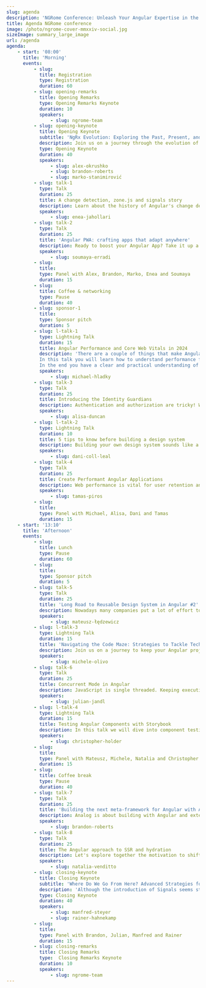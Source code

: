```yaml
---
slug: agenda
description: 'NGRome Conference: Unleash Your Angular Expertise in the Eternal City! Connect with industry experts and network with fellow enthusiasts. June 27, 2024 / Rome, Italy'
title: Agenda NGRome conference 
image: /photo/ngrome-cover-mmxxiv-social.jpg
sizeImage: summary_large_image
url: /agenda
agenda:
    - start: '08:00'
      title: 'Morning'
      events:
          - slug: 
            title: Registration
            type: Registration
            duration: 60
          - slug: opening-remarks
            title: Opening Remarks
            type: Opening Remarks Keynote
            duration: 10
            speakers: 
                - slug: ngrome-team
          - slug: opening-keynote
            title: Opening Keynote
            subtitle: 'NgRx Evolution: Exploring the Past, Present, and Future of State Management in Angular'
            description: Join us on a journey through the evolution of NgRx state management solutions within the Angular ecosystem. From the initial idea to its current state and future prospects, we'll explore the transformative changes that have shaped NgRx's past, present, and future. Discover the historical context, current best practices, and upcoming innovations that define the landscape of state management in Angular applications.
            type: Opening Keynote
            duration: 40
            speakers: 
                - slug: alex-okrushko
                - slug: brandon-roberts
                - slug: marko-stanimirović
          - slug: talk-1
            type: Talk 
            duration: 25
            title: A change detection, zone.js and signals story
            description: Learn about the history of Angular's change detection, how it works today, and how it's going to work in a zoneless world. How observables with async pipe work, and how signals make everything better! 
            speakers: 
                - slug: enea-jahollari
          - slug: talk-2
            type: Talk 
            duration: 25
            title: 'Angular PWA: crafting apps that adapt anywhere'
            description: Ready to boost your Angular App? Take it up a notch by turning it into a Progressive Web App (PWA). With Angular's help, upgrading your app to a PWA and setting up the necessary service worker is easy. The service worker keeps your app accessible even offline, storing all important data. Plus, your PWA can act like a desktop or mobile app, giving users a native app feel. Join us as we explore Angular PWAs, showing you how to set up your app and make it look good on any device.
            speakers: 
                - slug: soumaya-erradi
          - slug: 
            title: 
            type: Panel with Alex, Brandon, Marko, Enea and Soumaya
            duration: 15
          - slug: 
            title: Coffee & networking
            type: Pause
            duration: 40
          - slug: sponsor-1
            title: 
            type: Sponsor pitch
            duration: 5
          - slug: l-talk-1
            type: Lightning Talk
            duration: 15
            title: Angular Performance and Core Web Vitals in 2024
            description: 'There are a couple of things that make Angular faster. But what does faster even mean?
            In this talk you will learn how to understand performance from a user centric perspective and what to do to impact CWV. We will not only apply and measure the latest features like defer blocks of the new control flow, but also a couple of tricks that might surprise you.
            In the end you have a clear and practical understanding of what will and what will not get you a better performance score.'
            speakers: 
                - slug: michael-hladky
          - slug: talk-3
            type: Talk 
            duration: 25
            title: Introducing the Identity Guardians
            description: Authentication and authorization are tricky! What's the best practices to follow for Angular applications? This talk covers OAuth and OIDC at a high level, auth tokens, what each token is for, and how everything fits into your Angular applications.
            speakers: 
                - slug: alisa-duncan
          - slug: l-talk-2
            type: Lightning Talk
            duration: 10 
            title: 5 tips to know before building a design system
            description: Building your own design system sounds like a great idea, but keeping it alive, maintained & useful is a challenge. Let’s explore some ideas to empower your options of success.
            speakers: 
                - slug: dani-coll-leal
          - slug: talk-4
            type: Talk 
            duration: 25
            title: Create Performant Angular Applications
            description: Web performance is vital for user retention and engagement. In Angular, enabling specific features can boost app performance. The talk covers techniques and media handling for creating an optimal performance via Angular.
            speakers: 
                - slug: tamas-piros
          - slug: 
            title: 
            type: Panel with Michael, Alisa, Dani and Tamas
            duration: 15
    - start: '13:10'
      title: 'Afternoon'
      events:
          - slug: 
            title: Lunch
            type: Pause
            duration: 60
          - slug: 
            title: 
            type: Sponsor pitch
            duration: 5
          - slug: talk-5
            type: Talk
            duration: 25
            title: 'Long Road to Reusable Design System in Angular #2'
            description: Nowadays many companies put a lot of effort to create reusable components libraries and eventually it occurs that it is not reusable at all. What is more even tiny change can introduce regression in many places. I would like to show you different perspective on UI reusability in angular projects.
            speakers: 
                - slug: mateusz-łędzewicz
          - slug: l-talk-3
            type: Lightning Talk
            duration: 15
            title: 'Navigating the Code Maze: Strategies to Tackle Technical Debt in Angular Projects'
            description: Join us on a journey to keep your Angular project afloat as we explore the challenges of technical debt and effective strategies to manage and resolve it. Learn how to build a scalable organization that ensures the longevity and stability of your project over time. Get ready to transform your codebase into a fortress of reliability and long-term success.
            speakers: 
                - slug: michele-olivo
          - slug: talk-6
            type: Talk 
            duration: 25
            title: Concurrent Mode in Angular
            description: JavaScript is single threaded. Keeping execution times short is crucial for the runtime performance of our applications. Long running scripts result in bad Web Vitals like INP & TBT. In this talk, we’ll discuss a strategic approach to mitigate this problem, the Concurrent Mode.
            speakers: 
                - slug: julian-jandl
          - slug: l-talk-4
            type: Lightning Talk
            duration: 15
            title: Testing Angular Components with Storybook
            description: In this talk we will dive into component testing with Storybook. We will look at how you can set up Visual Regression, User Interaction and Accessibility testing. Then we will focus on what we should test and how thinking about these testing can improve the quality of our code.
            speakers: 
                - slug: christopher-holder
          - slug: 
            title: 
            type: Panel with Mateusz, Michele, Natalia and Christopher
            duration: 15
          - slug: 
            title: Coffee break
            type: Pause
            duration: 40
          - slug: talk-7
            type: Talk 
            duration: 25
            title: 'Building the next meta-framework for Angular with Analog'
            description: Analog is about building with Angular and extending Angular to new ecosystems. Analog has reached its 1.0, so what's next? Let's take a look at the journey of this meta-framework and where it's headed.
            speakers: 
                - slug: brandon-roberts
          - slug: talk-8
            type: Talk 
            duration: 25
            title: The Angular approach to SSR and hydration
            description: Let's explore together the motivation to shift rendering to the server side, review the Angular approach to hydration and data caching, the infrastructure necessary and the performance gains. We will also review the potential use-cases that benefit from this techniques and mechanisms.
            speakers: 
                - slug: natalia-venditto
          - slug: closing-keynote
            title: Closing Keynote
            subtitle: 'Where Do We Go From Here? Advanced Strategies for Signals'
            description: 'Although the introduction of Signals seems straightforward at first glance, the practical application has already highlighted a multitude of challenges. In this closing keynote, we will delve deeper into the discussion and explore essential patterns that simplify the integration of Signals into your codebase.We will demonstrate how they optimally fit into your architecture, provide guidelines on when to employ or avoid them and explain why stores are the missing link.The aim is to clarify where we stand now and what steps should follow next to fully leverage the potential of Signals in your Angular architecture'
            type: Closing Keynote
            duration: 40
            speakers: 
                - slug: manfred-steyer
                - slug: rainer-hahnekamp
          - slug: 
            title: 
            type: Panel with Brandon, Julian, Manfred and Rainer
            duration: 15
          - slug: closing-remarks
            title: Closing Remarks
            type:  Closing Remarks Keynote
            duration: 10
            speakers: 
                - slug: ngrome-team
---
```

